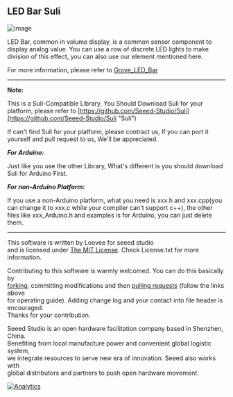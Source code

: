 LED Bar Suli
-------------------------------------------------------------
![image](http://www.seeedstudio.com/wiki/images/3/33/Sidekick_19_0.png)

LED Bar, common in volume display, is a common sensor component to display analog value. You can use a row of discrete LED lights to make division of this effect, you can also use our element mentioned here. 

For more information, please refer to [Grove_LED_Bar][1]



-----
**Note:**

This is a Suli-Compatible Library, You Should Download Suli for your platform, please refer to [https://github.com/Seeed-Studio/Suli](https://github.com/Seeed-Studio/Suli "Suli")

If can't find Suli for your platform, please contract us, If you can port it yourself and pull request to us, We'll be appreciated. 

***For Arduino:***

Just like you use the other Library, What's different is you should download Suli for Arduino First.

***For non-Arduino Platform:***

If you use a non-Arduino platform, what you need is xxx.h and xxx.cpp(you can change it to xxx.c while your compiler can't support c++), the other files like xxx_Arduino.h and examples is for Arduino, you can just delete them.


----
This software is written by Loovee for seeed studio<br>
and is licensed under [The MIT License](http://opensource.org/licenses/mit-license.php). Check License.txt for more information.<br>

Contributing to this software is warmly welcomed. You can do this basically by<br>
[forking](https://help.github.com/articles/fork-a-repo), committing modifications and then [pulling requests](https://help.github.com/articles/using-pull-requests) (follow the links above<br>
for operating guide). Adding change log and your contact into file header is encouraged.<br>
Thanks for your contribution.

Seeed Studio is an open hardware facilitation company based in Shenzhen, China. <br>
Benefiting from local manufacture power and convenient global logistic system, <br>
we integrate resources to serve new era of innovation. Seeed also works with <br>
global distributors and partners to push open hardware movement.<br>


[1]:http://www.seeedstudio.com/wiki/LED_Bar



[![Analytics](https://ga-beacon.appspot.com/UA-46589105-3/Grove_LED_Bar)](https://github.com/igrigorik/ga-beacon)
